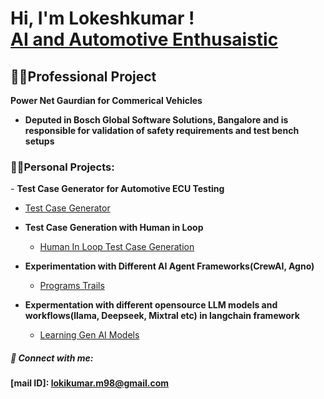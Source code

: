 <h1>Hi, I'm Lokeshkumar ! <br/><a href="">AI and Automotive Enthusaistic</a></h1>

<h2>👨‍💻Professional Project</h2>

<b>Power Net Gaurdian for Commerical Vehicles</b>
  - <b>Deputed in Bosch Global Software Solutions, Bangalore and is responsible for validation of safety requirements and test bench setups</b>

<h3>👨‍💻Personal Projects:</h3>
- <b>Test Case Generator for Automotive ECU Testing</b>

  - [Test Case Generator](https://github.com/LokiKumarM/Automotive-Projects)
    
- <b>Test Case Generation with Human in Loop</b>
  - [Human In Loop Test Case Generation]()
  
- <b>Experimentation with Different AI Agent Frameworks(CrewAI, Agno)</b>
  - [Programs Trails]()

- <b>Expermentation with different opensource LLM models and workflows(llama, Deepseek, Mixtral etc) in langchain framework</b>
  - [Learning Gen AI Models](https://github.com/LokiKumarM/Learnings_Automotive)

<h5> 🤳 Connect with me:</h5>

<b>[mail ID]: lokikumar.m98@gmail.com</b>

<!--
Here are some ideas to get you started:

- 🔭 I’m currently working on ...
- 🌱 I’m currently learning ...
- 👯 I’m looking to collaborate on ...
- 🤔 I’m looking for help with ...
- 💬 Ask me about ...
- 📫 How to reach me: ...
- 😄 Pronouns: ...
- ⚡ Fun fact: ...
-->
